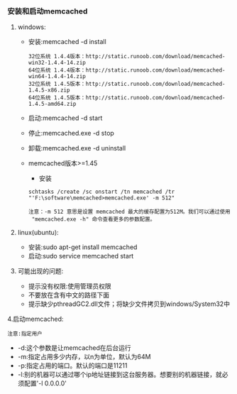 ### 安装和启动memcached

1. windows:

   * 安装:memcached -d install
     ```
     32位系统 1.4.4版本：http://static.runoob.com/download/memcached-win32-1.4.4-14.zip
     64位系统 1.4.4版本：http://static.runoob.com/download/memcached-win64-1.4.4-14.zip
     32位系统 1.4.5版本：http://static.runoob.com/download/memcached-1.4.5-x86.zip
     64位系统 1.4.5版本：http://static.runoob.com/download/memcached-1.4.5-amd64.zip
     ```
   * 启动:memcached -d start
   * 停止:memcached.exe -d stop
   * 卸载:memcached.exe -d uninstall
   * memcached版本&gt;=1.45

     * 安装

     ```
     schtasks /create /sc onstart /tn memcached /tr "'F:\software\memcached>memcached.exe' -m 512"

     注意：-m 512 意思是设置 memcached 最大的缓存配置为512M。我们可以通过使用
      "memcached.exe -h" 命令查看更多的参数配置。
     ```

2. linux\(ubuntu\):

   * 安装:sudo apt-get install memcached
   * 启动:sudo service memcached start

3. 可能出现的问题:

   * 提示没有权限:使用管理员权限
   * 不要放在含有中文的路径下面
   * 提示缺少pthreadGC2.dll文件；将缺少文件拷贝到windows/System32中

4.启动memcached:

```
注意:指定用户
```

* -d:这个参数是让memcached在后台运行
* -m:指定占用多少内存，以n为单位，默认为64M
* -p:指定占用的端口。默认的端口是11211
* -l:别的机器可以通过哪个ip地址链接到这台服务器。想要别的机器链接，就必须配置'-l 0.0.0.0'





